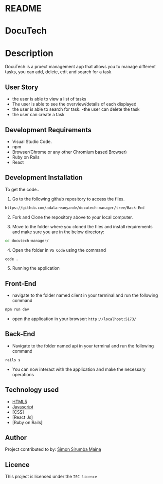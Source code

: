 # README

# DocuTech

# Description
DocuTech is a proect management app that allows you to manage different tasks, you can add, delete, edit and search for a task 


## User Story
- the user is able to view a list of tasks 
- The user is able to see the overview/details of each displayed
- the user is able to search for task. 
-the user can delete the task
- the user can create a task
## Development Requirements

- Visual Studio Code.
- npm 
- Browser(Chrome or any other Chromium based Browser)
- Ruby on Rails
- React 

## Development Installation

To get the code..

1. Go to the following github repository to access the files.
```bash
https://github.com/adala-wanyande/docutech-manager/tree/Back-End
```

2. Fork and Clone the repository above to your local computer.


3. Move to the folder where you cloned the files and install requirements and make sure you are in the below directory:

```bash
cd docutech-manager/
```
4. Open the folder in `VS Code` using the command 
```bash
code .
```

5. Running the application

## Front-End
 - navigate to the folder named client in your terminal and run the following command

```bash
npm run dev
```
- open the application in your browser: `http://localhost:5173/`

## Back-End
- Navigate to the folder named api in your terminal and run the following command 

```bash
rails s
```


- You can now interact with the application and make the necessary operations



## Technology used

- [HTML5](https://www.python.org/)
- [Javascript](https://heroku.com)
- [CSS]
- [React Js]
- [Ruby on Rails]

## Author
Project contributed to by:
 [Simon Sirumba Maina](https://github.com/sirumba/)

## Licence
This project is licensed under the `ISC licence`
